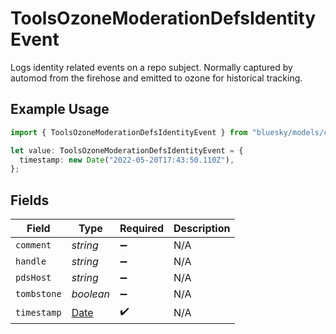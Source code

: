 # ToolsOzoneModerationDefsIdentityEvent

Logs identity related events on a repo subject. Normally captured by automod from the firehose and emitted to ozone for historical tracking.

## Example Usage

```typescript
import { ToolsOzoneModerationDefsIdentityEvent } from "bluesky/models/components";

let value: ToolsOzoneModerationDefsIdentityEvent = {
  timestamp: new Date("2022-05-20T17:43:50.110Z"),
};
```

## Fields

| Field                                                                                         | Type                                                                                          | Required                                                                                      | Description                                                                                   |
| --------------------------------------------------------------------------------------------- | --------------------------------------------------------------------------------------------- | --------------------------------------------------------------------------------------------- | --------------------------------------------------------------------------------------------- |
| `comment`                                                                                     | *string*                                                                                      | :heavy_minus_sign:                                                                            | N/A                                                                                           |
| `handle`                                                                                      | *string*                                                                                      | :heavy_minus_sign:                                                                            | N/A                                                                                           |
| `pdsHost`                                                                                     | *string*                                                                                      | :heavy_minus_sign:                                                                            | N/A                                                                                           |
| `tombstone`                                                                                   | *boolean*                                                                                     | :heavy_minus_sign:                                                                            | N/A                                                                                           |
| `timestamp`                                                                                   | [Date](https://developer.mozilla.org/en-US/docs/Web/JavaScript/Reference/Global_Objects/Date) | :heavy_check_mark:                                                                            | N/A                                                                                           |